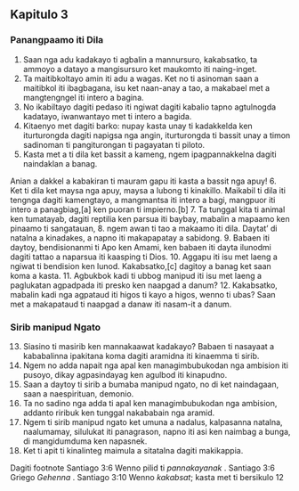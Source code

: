 Kapitulo 3
----------

### Panangpaamo iti Dila

1. Saan nga adu kadakayo ti agbalin a mannursuro, kakabsatko, ta ammoyo a datayo a mangisursuro ket maukomto iti naing-inget.
2. Ta maitibkoltayo amin iti adu a wagas. Ket no ti asinoman saan a maitibkol iti ibagbagana, isu ket naan-anay a tao, a makabael met a mangtengngel iti intero a bagina.
3. No ikabiltayo dagiti pedaso iti ngiwat dagiti kabalio tapno agtulnogda kadatayo, iwanwantayo met ti intero a bagida.
4. Kitaenyo met dagiti barko: nupay kasta unay ti kadakkelda ken iturturongda dagiti napigsa nga angin, iturturongda ti bassit unay a timon sadinoman ti pangiturongan ti pagayatan ti piloto.
5. Kasta met a ti dila ket bassit a kameng, ngem ipagpannakkelna dagiti naindaklan a banag.

Anian a dakkel a kabakiran ti mauram gapu iti kasta a bassit nga apuy!
6. Ket ti dila ket maysa nga apuy, maysa a lubong ti kinakillo. Maikabil ti dila iti tengnga dagiti kamengtayo, a mangmantsa iti intero a bagi, mangpuor iti intero a panagbiag,[a] ken puoran ti impierno.[b]
7. Ta tunggal kita ti animal ken tumatayab, dagiti reptilia ken parsua iti baybay, mabalin a mapaamo ken pinaamo ti sangatauan,
8. ngem awan ti tao a makaamo iti dila. Daytat’ di natalna a kinadakes, a napno iti makapapatay a sabidong.
9. Babaen iti daytoy, bendisionanmi ti Apo ken Amami, ken babaen iti dayta ilunodmi dagiti tattao a naparsua iti kaasping ti Dios.
10. Aggapu iti isu met laeng a ngiwat ti bendision ken lunod. Kakabsatko,[c] dagitoy a banag ket saan koma a kasta.
11. Agbukbok kadi ti ubbog manipud iti isu met laeng a paglukatan agpadpada iti presko ken naapgad a danum?
12. Kakabsatko, mabalin kadi nga agpataud iti higos ti kayo a higos, wenno ti ubas? Saan met a makapataud ti naapgad a danaw iti nasam-it a danum.

### Sirib manipud Ngato

13. Siasino ti masirib ken mannakaawat kadakayo? Babaen ti nasayaat a kababalinna ipakitana koma dagiti aramidna iti kinaemma ti sirib.
14. Ngem no adda napait nga apal ken managimbubukodan nga ambision iti pusoyo, dikay agpasindayag ken agulbod iti kinapudno.
15. Saan a daytoy ti sirib a bumaba manipud ngato, no di ket naindagaan, saan a naespirituan, demonio.
16. Ta no sadino nga adda ti apal ken managimbubukodan nga ambision, addanto riribuk ken tunggal nakababain nga aramid.
17. Ngem ti sirib manipud ngato ket umuna a nadalus, kalpasanna natalna, naalumamay, silulukat iti panagrason, napno iti asi ken naimbag a bunga, di mangidumduma ken napasnek.
18. Ket ti apit ti kinalinteg maimula a sitatalna dagiti makikappia.

Dagiti footnote
Santiago 3:6 Wenno pilid ti *pannakayanak* .
Santiago 3:6 Griego *Gehenna* .
Santiago 3:10 Wenno *kakabsat*; kasta met ti bersikulo 12